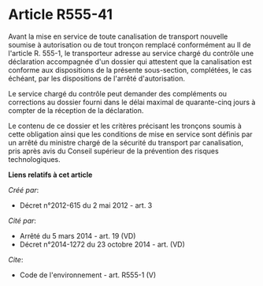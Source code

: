 # Article R555-41

Avant la mise en service de toute canalisation de transport nouvelle soumise à autorisation ou de tout tronçon remplacé
conformément au II de l'article R. 555-1, le transporteur adresse au service chargé du contrôle une déclaration accompagnée
d'un dossier qui attestent que la canalisation est conforme aux dispositions de la présente sous-section, complétées, le cas
échéant, par les dispositions de l'arrêté d'autorisation. 

Le service chargé du contrôle peut demander des compléments ou corrections au dossier fourni dans le délai maximal de
quarante-cinq jours à compter de la réception de la déclaration. 

Le contenu de ce dossier et les critères précisant les tronçons soumis à cette obligation ainsi que les conditions de mise en
service sont définis par un arrêté du ministre chargé de la sécurité du transport par canalisation, pris après avis du
Conseil supérieur de la prévention des risques technologiques.

**Liens relatifs à cet article**

_Créé par_:

  - Décret n°2012-615 du 2 mai 2012 - art. 3

_Cité par_:

  - Arrêté du 5 mars 2014 - art. 19 (VD)
  - Décret n°2014-1272 du 23 octobre 2014 - art. (VD)

_Cite_:

  - Code de l'environnement - art. R555-1 (V)
